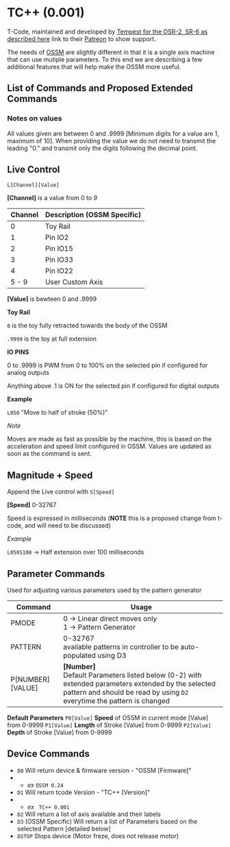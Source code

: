 # TC++ (0.001)

T-Code, maintained and developed by [Tempest for the OSR-2, SR-6 as described here](https://stpihkal.docs.buttplug.io/docs/stpihkal/protocols/tcode/) link to their [Patreon](https://www.patreon.com/tempestvr) to show support.


The needs of [OSSM](https://OSSM.tech) are slightly different in that it is a single axis machine that can use mutiple parameters. To this end we are describing a few additional features that will help make the OSSM more useful. 


## List of Commands and Proposed Extended Commands

### Notes on values

All values given are between 0 and .9999 [Minimum digits for a value are 1, maximum of 10]. When providing the value we do not need to transmit the leading "0." and transmit only the digits following the decimal point. 


## Live Control
``` L[Channel][Value] ```

**[Channel]** is a value from 0 to 9

| Channel | Description (OSSM Specific) |
|---------|-------------|
|0| Toy Rail |
|1| Pin  IO2 |
|2| Pin IO15 |
|3| Pin IO33 |
|4| Pin IO22 |
|5 - 9| User Custom Axis |


**[Value]** is bewteen 0 and .9999

**Toy Rail**

``` 0 ``` is the toy fully retracted towards the body of the OSSM

``` .9999 ``` is the toy at full extension

**IO PINS**

0 to .9999 is PWM from 0 to 100% on the selected pin if configured for analog outputs

Anything above .1 is ON for the selected pin if configured for digital outputs

**Example**

``` L050 ``` "Move to half of stroke (50%)"

*Note*

Moves are made as fast as possible by the machine, this is based on the acceleration and speed limit configured in OSSM. Values are updated as soon as the command is sent. 



## Magnitude + Speed

Append the Live control with ``` S[Speed] ``` 

**[Speed]** 0-32767

Speed is expressed in milliseconds (**NOTE** this is a proposed change from t-code, and will need to be discussed)

*Example* 

```L050S100``` -> Half extension over 100 milliseconds


## Parameter Commands

Used for adjusting various parameters used by the pattern generator

|Command|Usage|
|-------|-----|
|PMODE| 0 -> Linear direct moves only <br> 1 -> Pattern Generator |
|PATTERN| 0-32767 <br> available patterns in controller to be auto-populated using D3 |
|P[NUMBER][VALUE]| **[Number]**<br> Default Parameters listed below (0-2) with extended parameters extended by the selected pattern and should be read by using ```D2``` everytime the pattern is changed|


**Default Parameters**
```P0[Value]``` **Speed** of OSSM in current mode [Value] from 0-9999
```P1[Value]``` **Length** of Stroke [Value] from 0-9999
```P2[Value]``` **Depth** of Stroke [Value] from 0-9999


## Device Commands

 - ```D0``` Will return device & firmware version - "OSSM [Firmware]"
 - - *ex* ``` OSSM 0.24 ```
 - ```D1``` Will return tcode Version - "TC++ [Version]"
 - - *ex* ``` TC++ 0.001```
 -  ```D2``` Will return a list of axis available and their labels
 -  ```D3``` (OSSM Specific) Will return a list of Parameters based on the selected Pattern [detailed below]
 -  ```DSTOP``` Stops device (Motor freze, does not release motor)








